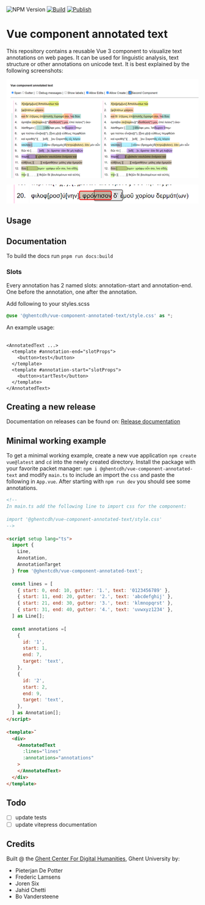 ![NPM Version](https://img.shields.io/npm/v/%40ghentcdh%2Fvue-component-annotated-text?link=https%3A%2F%2Fwww.npmjs.com%2Fpackage%2F%40ghentcdh%2Fvue-component-annotated-text)
[![Build](https://github.com/GhentCDH/vue_component_annotated_text/actions/workflows/merge-request.yml/badge.svg)](https://github.com/GhentCDH/vue_component_annotated_text/actions/workflows/merge-request.yml)
[![Publish](https://github.com/GhentCDH/vue_component_annotated_text/actions/workflows/publish.yml/badge.svg)](https://github.com/GhentCDH/vue_component_annotated_text/actions/workflows/publish.yml)
 
# Vue component annotated text

This repository contains a reusable Vue 3 component to visualize text annotations on web pages. It can be used for
linguistic analysis, text structure or other annotations on unicode text. It is best explained by the following
screenshots:

![Annotations](docs/_media/annotations.png)

![Edit](docs/_media/editAnnotation.png)

## Usage

## Documentation

To build the docs run `pnpm run docs:build`

### Slots

Every annotation has 2 named slots: annotation-start and annotation-end. One before the annotation, one after the
annotation.

Add following to your styles.scss

```scss
@use '@ghentcdh/vue-component-annotated-text/style.css' as *;
```

An example usage:

```vue

<AnnotatedText ...>
  <template #annotation-end="slotProps">
    <button>test</button>
  </template>
  <template #annotation-start="slotProps">
    <button>startTest</button>
  </template>
</AnnotatedText>
```

## Creating a new release

Documentation on releases can be found
on: [Release documentation](https://ghentcdh.github.io/vue_component_annotated_text/release/)

## Minimal working example

To get a minimal working example, create a new vue application `npm create vue@latest` and `cd` into the newly created
directory. Install the package with your favorite packet manager:  `npm i @ghentcdh/vue-component-annotated-text` and
modify `main.ts` to include an import the `css` and paste the following in `App.vue`. After starting with `npm run dev`
you should see some annotations.

````html
<!-- 
In main.ts add the following line to import css for the component:

import '@ghentcdh/vue-component-annotated-text/style.css'
-->

<script setup lang="ts">
  import {
    Line,
    Annotation,
    AnnotationTarget
  } from '@ghentcdh/vue-component-annotated-text';

  const lines = [
    { start: 0, end: 10, gutter: '1.', text: '0123456789' },
    { start: 11, end: 20, gutter: '2.', text: 'abcdefghij' },
    { start: 21, end: 30, gutter: '3.', text: 'klmnopqrst' },
    { start: 31, end: 40, gutter: '4.', text: 'uvwxyz1234' },
  ] as Line[];

  const annotations =[
    {
      id: '1',
      start: 1,
      end: 7,
      target: 'text',
    },
    {
      id: '2',
      start: 2,
      end: 9,
      target: 'text',
    },
  ] as Annotation[];
</script>

<template>˜
  <div>
    <AnnotatedText
      :lines="lines"
      :annotations="annotations"
    >
    </AnnotatedText>
  </div>
</template>
````

## Todo

- [ ] update tests
- [ ] update vitepress documentation

## Credits

Built @ the [Ghent Center For Digital Humanities](https://www.ghentcdh.ugent.be/), Ghent University by:

* Pieterjan De Potter
* Frederic Lamsens
* Joren Six
* Jahid Chetti
* Bo Vandersteene
